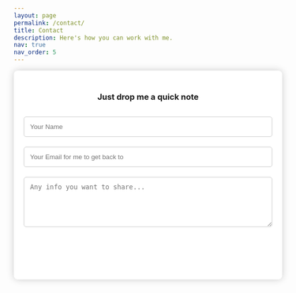 ```yaml
---
layout: page
permalink: /contact/
title: Contact
description: Here's how you can work with me.
nav: true
nav_order: 5
---
```

<!-- <iframe src="https://docs.google.com/forms/d/e/1FAIpQLSdw_pvTXWeLi-0jVwf1i8bz2wZdZmFr3T6EYyKD4OcKkH61tg/viewform?embedded=true" width="640" height="810" frameborder="0" marginheight="0" marginwidth="0">Loading…</iframe> -->

<div class="form-container">
  <h3>Just drop me a quick note</h3>
  <form id="contact-form">
    <input type="text" id="name" name="name" placeholder="Your Name" required>
    <input type="email" id="email" name="email" placeholder="Your Email for me to get back to" required>
    <textarea id="message" name="message" rows="5" placeholder="Any info you want to share..." required></textarea>
    <input type="submit" value="Send">
  </form>
  <p id="form-status"></p>
</div>

<script>
  const form = document.getElementById('contact-form');
  const formStatus = document.getElementById('form-status');

  form.addEventListener('submit', function(e) {
    e.preventDefault();

    const data = {
      name: form.name.value,
      email: form.email.value,
      message: form.message.value
    };

    fetch('https://script.google.com/macros/s/AKfycbyFgMQ2eTCUNIKI44DPgzhkqI-JqDPLTPurJWJ1jLdf/dev', {
      method: 'POST',
      headers: {
        'Content-Type': 'application/json',
      },
      body: JSON.stringify(data),
    })
    .then(response => response.json())
    .then(response => {
      formStatus.textContent = 'Message sent successfully!';
      form.reset();
    })
    .catch(error => {
      formStatus.textContent = 'An error occurred. Please try again.';
    });
  });
</script>

<style>
  .form-container {
    background-color: white;
    padding: 20px;
    border-radius: 8px;
    box-shadow: 0 0 15px rgba(0, 0, 0, 0.2);
    width: 100%;
    max-width: 600px;
    margin: 0 auto;
  }

  input, textarea {
    width: 100%;
    padding: 12px;
    margin: 10px 0;
    border: 1px solid #ccc;
    border-radius: 5px;
    box-sizing: border-box;
  }

  input[type="submit"] {
    background-color: var(--global-theme-color);
    color: white;
    border: none;
    cursor: pointer;
    font-size: 16px;
  }

  input[type="submit"]:hover {
    background-color: #218838;
  }

  h3 {
    text-align: center;
    margin-bottom: 20px;
  }

  #form-status {
    text-align: center;
    color: #28a745;
  }
</style>